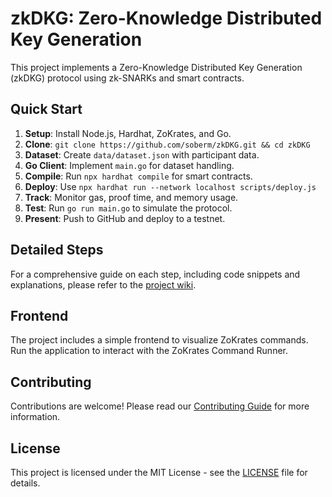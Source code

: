 # zkDKG: Zero-Knowledge Distributed Key Generation

This project implements a Zero-Knowledge Distributed Key Generation (zkDKG) protocol using zk-SNARKs and smart contracts.

## Quick Start

1. **Setup**: Install Node.js, Hardhat, ZoKrates, and Go.
2. **Clone**: `git clone https://github.com/soberm/zkDKG.git && cd zkDKG`
3. **Dataset**: Create `data/dataset.json` with participant data.
4. **Go Client**: Implement `main.go` for dataset handling.
5. **Compile**: Run `npx hardhat compile` for smart contracts.
6. **Deploy**: Use `npx hardhat run --network localhost scripts/deploy.js`
7. **Track**: Monitor gas, proof time, and memory usage.
8. **Test**: Run `go run main.go` to simulate the protocol.
9. **Present**: Push to GitHub and deploy to a testnet.

## Detailed Steps

For a comprehensive guide on each step, including code snippets and explanations, please refer to the [project wiki](https://github.com/yourusername/zkDKG/wiki).

## Frontend

The project includes a simple frontend to visualize ZoKrates commands. Run the application to interact with the ZoKrates Command Runner.

## Contributing

Contributions are welcome! Please read our [Contributing Guide](CONTRIBUTING.md) for more information.

## License

This project is licensed under the MIT License - see the [LICENSE](LICENSE) file for details.
